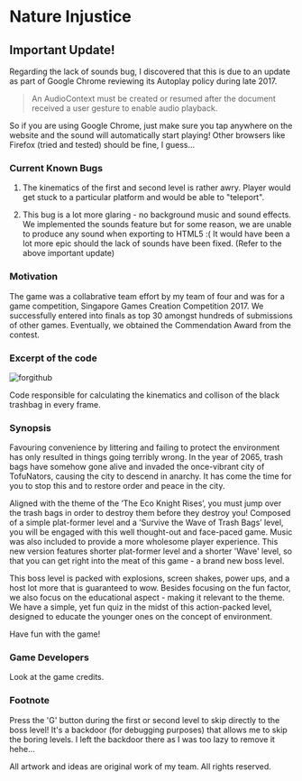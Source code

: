 # Nature Injustice

## Important Update!

Regarding the lack of sounds bug, I discovered that this is due to an update as part of Google Chrome reviewing its Autoplay policy during late 2017.

<blockquote>
  An AudioContext must be created or resumed after the document received a user gesture to enable audio playback.
  </blockquote>
  
So if you are using Google Chrome, just make sure you tap anywhere on the website and the sound will automatically start playing!
Other browsers like Firefox (tried and tested) should be fine, I guess...

### Current Known Bugs

1. The kinematics of the first and second level is rather awry. Player would get stuck to a particular platform and would be able to "teleport".

2. This bug is a lot more glaring - no background music and sound effects. We implemented the sounds feature but for some reason, we are unable to produce any sound when exporting to HTML5 :( It would have been a lot more epic should the lack of sounds have been fixed. (Refer to the above important update)

### Motivation

The game was a collabrative team effort by my team of four and was for a game competition, Singapore Games Creation Competition 2017. We successfully entered into finals as top 30 amongst hundreds of submissions of other games. Eventually, we obtained the Commendation Award from the contest.

### Excerpt of the code

![forgithub](https://user-images.githubusercontent.com/19306879/39660591-d2210224-5074-11e8-8ed9-46cce1dbb38d.PNG)

Code responsible for calculating the kinematics and collison of the black trashbag in every frame. 

### Synopsis

Favouring convenience by littering and failing to protect the environment has only resulted in things going terribly wrong. In the year of 2065, trash bags have somehow gone alive and invaded the once-vibrant city of TofuNators, causing the city to descend in anarchy. It has come the time for you to stop this and to restore order and peace in the city.

Aligned with the theme of the ’The Eco Knight Rises’, you must jump over the trash bags in order to destroy them before they destroy you! Composed of a simple plat-former level and a ’Survive the Wave of Trash Bags’ level, you will be engaged with this well thought-out and face-paced game. Music was also included to provide a more wholesome player experience. This new version features shorter plat-former level and a shorter 'Wave' level, so that you can get right into the meat of this game - a brand new boss level.

This boss level is packed with explosions, screen shakes, power ups, and a host lot more that is guaranteed to wow. Besides focusing on the fun factor, we also focus on the educational aspect - making it relevant to the theme. We have a simple, yet fun quiz in the midst of this action-packed level, designed to educate the younger ones on the concept of environment.

Have fun with the game!

### Game Developers

Look at the game credits.

### Footnote

Press the 'G' button during the first or second level to skip directly to the boss level! It's a backdoor (for debugging purposes) that allows me to skip the boring levels. I left the backdoor there as I was too lazy to remove it hehe... 

All artwork and ideas are original work of my team. All rights reserved.
